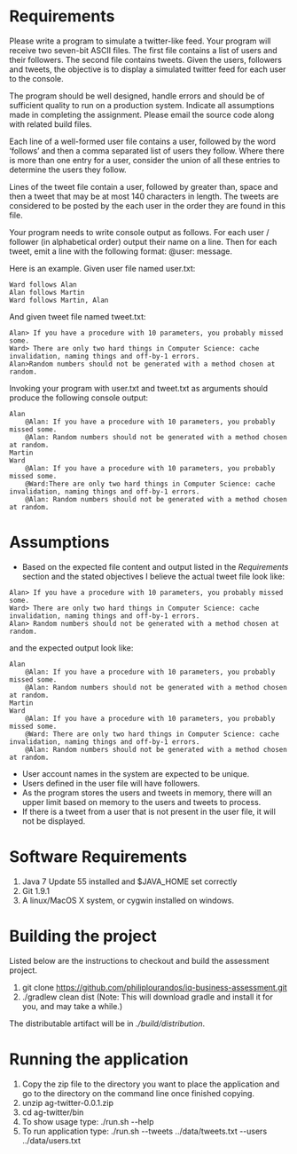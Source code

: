 # Requirements

Please write a program to simulate a twitter-like feed. Your program will receive two seven-bit ASCII files. The first file contains a list of users and their followers. The second file contains tweets. Given the users, followers and tweets, the objective is to display a simulated twitter feed for each user to the console. 

The program should be well designed, handle errors and should be of sufficient quality to run on a production system. Indicate all assumptions made in completing the assignment. Please email the source code along with related build files.

Each line of a well-formed user file contains a user, followed by the word ‘follows’ and then a comma separated list of users they follow.  Where there is more than one entry for a user,  consider the union of all these entries to determine the users they follow.

Lines of the tweet file contain a user, followed by greater than, space and then a tweet that may be at most 140 characters in length. The tweets are considered to be posted by the each user in the order they are found in this file.

Your program needs to write console output as follows. For each user / follower (in alphabetical order) output their name on a line. Then for each tweet, emit a line with the following format: <tab>@user: <space>message.

Here is an example. Given user file named user.txt:

```
Ward follows Alan
Alan follows Martin
Ward follows Martin, Alan
```

And given tweet file named tweet.txt:
```
Alan> If you have a procedure with 10 parameters, you probably missed some.
Ward> There are only two hard things in Computer Science: cache invalidation, naming things and off-by-1 errors.
Alan>Random numbers should not be generated with a method chosen at random.
```
Invoking your program with user.txt and tweet.txt as arguments should produce the following console output:

```
Alan
    @Alan: If you have a procedure with 10 parameters, you probably missed some.
    @Alan: Random numbers should not be generated with a method chosen at random.
Martin
Ward
    @Alan: If you have a procedure with 10 parameters, you probably missed some.
    @Ward:There are only two hard things in Computer Science: cache invalidation, naming things and off-by-1 errors.
    @Alan: Random numbers should not be generated with a method chosen at random.
```

# Assumptions

+ Based on the expected file content and output listed in the *Requirements* section and the stated objectives I believe the actual tweet file look like:
```
Alan> If you have a procedure with 10 parameters, you probably missed some.
Ward> There are only two hard things in Computer Science: cache invalidation, naming things and off-by-1 errors.
Alan> Random numbers should not be generated with a method chosen at random.
```
and the expected output look like:
```
Alan
    @Alan: If you have a procedure with 10 parameters, you probably missed some.
    @Alan: Random numbers should not be generated with a method chosen at random.
Martin
Ward
    @Alan: If you have a procedure with 10 parameters, you probably missed some.
    @Ward: There are only two hard things in Computer Science: cache invalidation, naming things and off-by-1 errors.
    @Alan: Random numbers should not be generated with a method chosen at random.
```
+ User account names in the system are expected to be unique.
+ Users defined in the user file will have followers.
+ As the program stores the users and tweets in memory, there will an upper limit based on memory to the users and tweets to process.
+ If there is a tweet from a user that is not present in the user file, it will not be displayed.

# Software Requirements

1. Java 7 Update 55 installed and $JAVA_HOME set correctly
2. Git 1.9.1
3. A linux/MacOS X system, or cygwin installed on windows.

# Building the project

Listed below are the instructions to checkout and build the assessment project.

1. git clone https://github.com/philiplourandos/iq-business-assessment.git
2. ./gradlew clean dist (Note: This will download gradle and install it for you, and may take a while.)

The distributable artifact will be in *./build/distribution*.

# Running the application

1. Copy the zip file to the directory you want to place the application and go to the directory on the command line once finished copying.
2. unzip ag-twitter-0.0.1.zip
3. cd ag-twitter/bin
4. To show usage type: ./run.sh --help
5. To run application type: ./run.sh --tweets ../data/tweets.txt --users ../data/users.txt